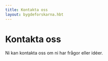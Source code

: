 ```yaml
---
title: Kontakta oss
layout: bygdeforskarna.hbt
---
```

Kontakta oss
========
Ni kan kontakta oss om ni har frågor eller idéer.
